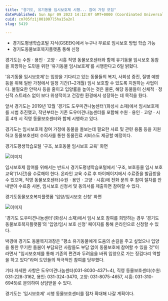 ```yaml
---
title: "경기도, 유기동물 임시보호제 시행... 참여 가정 모집"
datePublished: Sun Apr 09 2023 14:12:07 GMT+0000 (Coordinated Universal Time)
cuid: cm705fz1j001007l5ha15a2nl
slug: 5419

---
```



- 경기도평생학습포털 지식(GSEEK)에서 누구나 무료로 임시보호 방법 학습 가능
- 경기도동물보호복지플랫폼 통해 신청

경기도는 수원ㆍ용인ㆍ고양ㆍ시흥 직영 동물보호센터와 함께 유기동물 임시보호 동참을 희망하는 도민을 위한 '유기동물 임시보호제'를 시행한다고 6일 밝혔다.

'유기동물 임시보호제'는 입양을 기다리고 있는 동물들의 복지, 사회성 증진, 질병 예방 등을 위해 일반 가정에서 일정 기간(1~2개월) 임시 보호할 수 있도록 지원하는 사업이다. 불필요한 안락사 등을 줄이고 입양률을 높이는 것은 물론, 해당 동물들이 신체적ㆍ정신적 스트레스 없이 보다 위생적이고 건강한 환경에서 성장하는 데 목적을 뒀다.

앞서 경기도는 2019년 12월 '경기도 도우미견나눔센터'(화성시 소재)에서 임시보호제를 시범 추진했고, 작년부터는 기존 도우미견나눔센터를 포함해 수원ㆍ용인ㆍ고양ㆍ시흥 4개 시 직영 동물보호센터와 함께 시행하고 있다.

경기도는 임시보호제 참여 가정에 동물을 돌보는데 필요한 사료 및 관련 용품 등을 지원하고 동물보호센터 수의사를 통한 동물진료 서비스도 제공할 예정이다.

경기도평생학습포털 '구조, 보호동물 임시보호 교육' 화면

![이미지](https://cdn.hashnode.com/res/hashnode/image/upload/v1739258226357/d348363d-8b3d-4999-93b4-cfc89b4efbcf.jpeg)

임시보호제 참여를 위해서는 반드시 경기도평생학습포털에서 '구조, 보호동물 임시 보호 교육'(1시간)을 수료해야 한다. 온라인 교육 수료 후 마이페이지에서 수료증을 발급받을 수 있으며, 직영 동물보호센터(수원ㆍ용인ㆍ고양ㆍ시흥)에 전화 문의 후 참여 절차를 안내받아 수료증 사본, 임시보호 신청서 및 동의서를 제출하면 참여할 수 있다.

경기도동물보호복지플랫폼 '입양/임시보호 신청' 화면

![이미지](https://cdn.hashnode.com/res/hashnode/image/upload/v1739258228440/ab067720-3136-41b0-a7ba-993345b43622.jpeg)

'경기도 도우미견나눔센터'(화성시 소재)에서 임시 보호 참여를 희망하는 경우 '경기도동물보호복지플랫폼'의 '입양/임시 보호 신청' 페이지를 통해 온라인으로 신청할 수 있다.

박경애 경기도 동물복지과장은 "평소 유기동물에게 도움의 손길을 주고 싶었으나 입양을 통한 무기한 돌봄이 부담되던 사람들도 부담 없이 동물보호에 참여할 수 있을 것"이라면서 "임시보호제를 통해 기존의 편견과 두려움을 바꿔 입양으로 가는 징검다리 역할을 하고 있다"라며 도민들의 적극적인 참여를 당부했다.

기타 자세한 사항은 도우미견나눔센터(031-8030-4371~4), 직영 동물보호센터(수원: 031-228-3162, 용인: 031-324-3470, 고양: 031-8075-4657, 시흥: 031-310-6945)로 문의하여 상담받을 수 있다.

경기도는 '임시보호제' 시행 동물보호센터를 점차 확대해 나갈 계획이다.